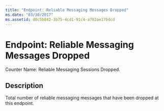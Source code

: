 ```yaml
---
title: "Endpoint: Reliable Messaging Messages Dropped"
ms.date: "03/30/2017"
ms.assetid: d0c5b842-3b75-4cd1-91c4-a702ae17bdcd
---
```

# Endpoint: Reliable Messaging Messages Dropped
Counter Name: Reliable Messaging Sessions Dropped.  
  
## Description  
 Total number of reliable messaging messages that have been dropped at this endpoint.
